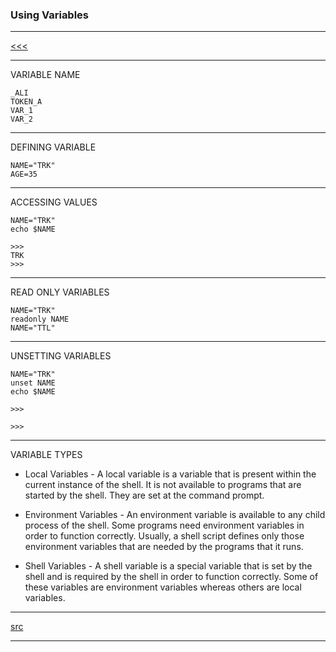 
### Using Variables

---

[<<<](https://github.com/ttltrk/ELSE/blob/master/SHELL/BUM/BUM.MD)

---

VARIABLE NAME

```
_ALI
TOKEN_A
VAR_1
VAR_2
```
---

DEFINING VARIABLE

```
NAME="TRK"
AGE=35
```

---

ACCESSING VALUES

```
NAME="TRK"
echo $NAME

>>>
TRK
>>>
```
---

READ ONLY VARIABLES

```
NAME="TRK"
readonly NAME
NAME="TTL"
```

---

UNSETTING VARIABLES

```
NAME="TRK"
unset NAME
echo $NAME

>>>

>>>
```

---

VARIABLE TYPES

* Local Variables - A local variable is a variable that is present within the current instance of the shell. It is not available to 
programs that are started by the shell. They are set at the command prompt.

* Environment Variables - An environment variable is available to any child process of the shell. Some programs need environment 
variables in order to function correctly. Usually, a shell script defines only those environment variables that are needed by the 
programs that it runs.

* Shell Variables - A shell variable is a special variable that is set by the shell and is required by the shell in order to function 
correctly. Some of these variables are environment variables whereas others are local variables.

---

[src](https://www.tutorialspoint.com/unix/unix-using-variables.htm)

---
